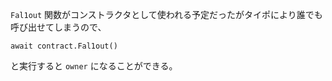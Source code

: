 `Fal1out` 関数がコンストラクタとして使われる予定だったがタイポにより誰でも呼び出せてしまうので、

```tsx
await contract.Fal1out()
```

と実行すると `owner` になることができる。